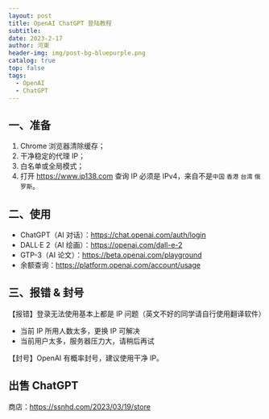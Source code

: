 ```yaml
---
layout: post
title: OpenAI ChatGPT 登陆教程
subtitle: 
date: 2023-2-17
author: 河東
header-img: img/post-bg-bluepurple.png
catalog: true
top: false
tags:
  - OpenAI
  - ChatGPT
---
```


## 一、准备

1. Chrome 浏览器清除缓存；
2. 干净稳定的代理 IP；
3. 白名单或全局模式；
4. 打开 <https://www.ip138.com> 查询 IP 必须是 IPv4，来自不是`中国` `香港` `台湾` `俄罗斯`。

## 二、使用
- ChatGPT（AI 对话）：<https://chat.openai.com/auth/login>
- DALL·E 2（AI 绘画）：<https://openai.com/dall-e-2>
- GTP-3（AI 论文）：<https://beta.openai.com/playground>
- 余额查询：<https://platform.openai.com/account/usage>

## 三、报错 & 封号

【报错】登录无法使用基本上都是 IP 问题（英文不好的同学请自行使用翻译软件）

- 当前 IP 所用人数太多，更换 IP 可解决
- 当前用户太多，服务器压力大，请稍后再试

【封号】OpenAI 有概率封号，建议使用干净 IP。

## 出售 ChatGPT

商店：<https://ssnhd.com/2023/03/19/store>
